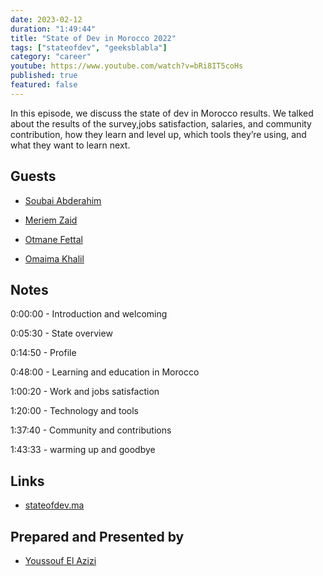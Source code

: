 ```yaml
---
date: 2023-02-12
duration: "1:49:44"
title: "State of Dev in Morocco 2022"
tags: ["stateofdev", "geeksblabla"]
category: "career"
youtube: https://www.youtube.com/watch?v=bRi8IT5coHs
published: true
featured: false
---
```


In this episode, we discuss the state of dev in Morocco results. We talked about the results of the survey,jobs satisfaction, salaries, and community contribution, how they learn and level up, which tools they’re using, and what they want to learn next.

## Guests

- [Soubai Abderahim](https://soubai.me)

- [Meriem Zaid](https://www.facebook.com/MeriemZaid)

- [Otmane Fettal](https://twitter.com/ofettal)

- [Omaima Khalil](https://twitter.com/BadQuinn3)

## Notes

0:00:00 - Introduction and welcoming

0:05:30 - State overview

0:14:50 - Profile

0:48:00 - Learning and education in Morocco

1:00:20 - Work and jobs satisfaction

1:20:00 - Technology and tools

1:37:40 - Community and contributions

1:43:33 - warming up and goodbye

## Links

- [stateofdev.ma](https://stateofdev.ma/)

## Prepared and Presented by

- [Youssouf El Azizi](https://elazizi.com/)
